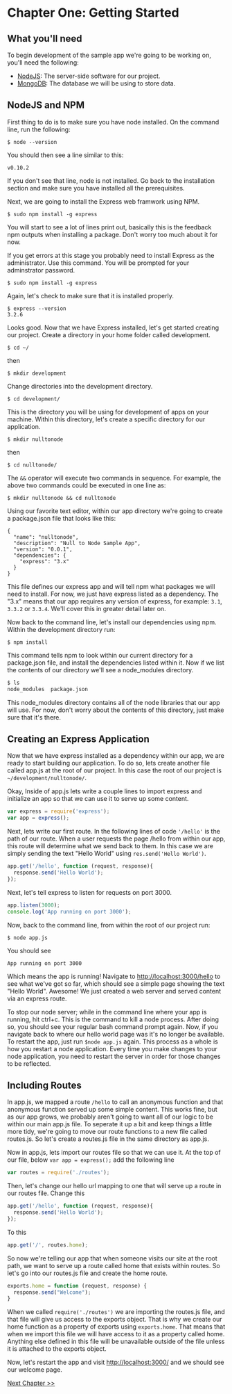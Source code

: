 # Chapter One: Getting Started

## What you'll need

To begin development of the sample app we're going to be working on, you'll need the following:

  - <a href="http://nodejs.org/" target="_blank">NodeJS</a>: The server-side software for our project.
  - <a href="http://www.mongodb.org/downloads" target="_blank">MongoDB</a>: The database we will be using to store data.

## NodeJS and NPM

First thing to do is to make sure you have node installed. On the command line, run the following:

`$ node --version`

You should then see a line similar to this:

`v0.10.2`

If you don't see that line, node is not installed. Go back to the installation section and make sure you have installed all the prerequisites.

Next, we are going to install the Express web framwork using NPM.

`$ sudo npm install -g express`

You will start to see a lot of lines print out, basically this is the feedback npm outputs when installing a package. Don't worry too much about it for now.

If you get errors at this stage you probably need to install Express as the administrator. Use this command. You will be prompted for your adminstrator password.

`$ sudo npm install -g express`

Again, let's check to make sure that it is installed properly.

```
$ express --version
3.2.6
```
Looks good. Now that we have Express installed, let's get started creating our project. Create a directory in your home folder called development.

`$ cd ~/`

then

`$ mkdir development`

Change directories into the development directory.

`$ cd development/`

This is the directory you will be using for development of apps on your machine. Within this directory, let's create a specific directory for our application.

`$ mkdir nulltonode`

then

`$ cd nulltonode/`

The `&&` operator will execute two commands in sequence. For example, the above two commands could be executed in one line as:

`$ mkdir nulltonode && cd nulltonode`

Using our favorite text editor, within our app directory we're going to create a package.json file that looks like this:

```
{
  "name": "nulltonode",
  "description": "Null to Node Sample App",
  "version": "0.0.1",
  "dependencies": {
    "express": "3.x"
  }
}
```

This file defines our express app and will tell npm what packages we will need to install. For now, we just have express listed as a dependency. The "3.x" means that our app requires any version of express, for example: `3.1`, `3.3.2` or `3.3.4`. We'll cover this in greater detail later on.

Now back to the command line, let's install our dependencies using npm. Within the development directory run:

`$ npm install`

This command tells npm to look within our current directory for a package.json file, and install the dependencies listed within it. Now if we list the contents of our directory we'll see a node_modules directory.

```bash
$ ls
node_modules  package.json
```

This node_modules directory contains all of the node libraries that our app will use. For now, don't worry about the contents of this directory, just make sure that it's there.

## Creating an Express Application

Now that we have express installed as a dependency within our app, we are ready to start building our application. To do so, lets create another file called app.js at the root of our project. In this case the root of our project is `~/development/nulltonode/`.

Okay, Inside of app.js lets write a couple lines to import express and initialize an app so that we can use it to serve up some content.

```javascript
var express = require('express');
var app = express();
```

Next, lets write our first route. In the following lines of code `'/hello'` is the path of our route. When a user requests the page /hello from within our app, this route will determine what we send back to them. In this case we are simply sending the text "Hello World" using `res.send('Hello World')`.

```javascript
app.get('/hello', function (request, response){
  response.send('Hello World');
});
```

Next, let's tell express to listen for requests on port 3000.

```javascript
app.listen(3000);
console.log('App running on port 3000');
```

Now, back to the command line, from within the root of our project run:

`$ node app.js`

You should see

`App running on port 3000`

Which means the app is running! Navigate to [http://localhost:3000/hello](http://localhost:3000/hello) to see what we've got so far, which should see a simple page showing the text "Hello World". Awesome! We just created a web server and served content via an express route.

To stop our node server; while in the command line where your app is running, hit ctrl+c. This is the command to kill a node process. After doing so, you should see your regular bash command prompt again. Now, if you navigate back to where our hello world page was it's no longer be available. To restart the app, just run `$node app.js` again. This process as a whole is how you restart a node application. Every time you make changes to your node application, you need to restart the server in order for those changes to be reflected.

## Including Routes

In app.js, we mapped a route `/hello` to call an anonymous function and that anonymous function served up some simple content. This works fine, but as our app grows, we probably aren't going to want all of our logic to be within our main app.js file. To seperate it up a bit and keep things a little more tidy, we're going to move our route functions to a new file called routes.js. So let's create a routes.js file in the same directory as app.js.

Now in app.js, lets import our routes file so that we can use it. At the top of our file, below `var app = express();` add the following line

```javascript
var routes = require('./routes');
```

Then, let's change our hello url mapping to one that will serve up a route in our routes file. Change this

```javascript
app.get('/hello', function (request, response){
  response.send('Hello World');
});
```

To this

```javascript
app.get('/', routes.home);
```

So now we're telling our app that when someone visits our site at the root path, we want to serve up a route called home that exists within routes. So let's go into our routes.js file and create the home route.

```javascript
exports.home = function (request, response) {
  response.send("Welcome");
}
```

When we called `require('./routes')` we are importing the routes.js file, and that file will give us access to the exports object. That is why we create our home function as a property of exports using `exports.home`. That means that when we import this file we will have access to it as a property called home. Anything else defined in this file will be unavailable outside of the file unless it is attached to the exports object.

Now, let's restart the app and visit [http://localhost:3000/](http://localhost:3000/) and we should see our welcome page.

[Next Chapter >>](https://github.com/NullToNode/Book/blob/master/chapter-2.md)
